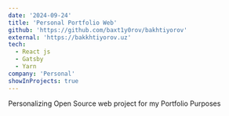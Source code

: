 ```yaml
---
date: '2024-09-24'
title: 'Personal Portfolio Web'
github: 'https://github.com/baxt1y0rov/bakhtiyorov'
external: 'https://bakkhtiyorov.uz'
tech:
  - React js
  - Gatsby
  - Yarn
company: 'Personal'
showInProjects: true
---
```


Personalizing Open Source web project for my Portfolio Purposes
